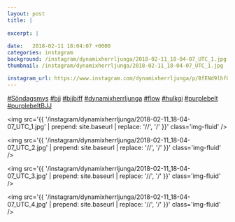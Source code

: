 ```yaml
---
layout: post
title: |
  
excerpt: |
         
date:   2018-02-11 18:04:07 +0000
categories: instagram
background: /instagram/dynamixherrljunga/2018-02-11_18-04-07_UTC_1.jpg
thumbnail: /instagram/dynamixherrljunga/2018-02-11_18-04-07_UTC_1.jpg

instagram_url: https://www.instagram.com/dynamixherrljunga/p/BfENd9lhfOr
---
```

[#Söndagsmys](https://www.instagram.com/explore/tags/Söndagsmys/) [#bjj](https://www.instagram.com/explore/tags/bjj/) [#bjjbiff](https://www.instagram.com/explore/tags/bjjbiff/) [#dynamixherrljunga](https://www.instagram.com/explore/tags/dynamixherrljunga/) [#flow](https://www.instagram.com/explore/tags/flow/) [#hulkgi](https://www.instagram.com/explore/tags/hulkgi/) [#purplebelt](https://www.instagram.com/explore/tags/purplebelt/) [#purplebeltBJJ](https://www.instagram.com/explore/tags/purplebeltBJJ/)



<img src='{{ '/instagram/dynamixherrljunga/2018-02-11_18-04-07_UTC_1.jpg' | prepend: site.baseurl | replace: '//', '/' }}' class='img-fluid' />


<img src='{{ '/instagram/dynamixherrljunga/2018-02-11_18-04-07_UTC_2.jpg' | prepend: site.baseurl | replace: '//', '/' }}' class='img-fluid' />


<img src='{{ '/instagram/dynamixherrljunga/2018-02-11_18-04-07_UTC_3.jpg' | prepend: site.baseurl | replace: '//', '/' }}' class='img-fluid' />


<img src='{{ '/instagram/dynamixherrljunga/2018-02-11_18-04-07_UTC_4.jpg' | prepend: site.baseurl | replace: '//', '/' }}' class='img-fluid' />
